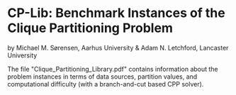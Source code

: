# CP-Lib: Benchmark Instances of the Clique Partitioning Problem
by Michael M. Sørensen, Aarhus University & Adam N. Letchford, Lancaster University

The file "Clique_Partitioning_Library.pdf" contains information about the problem instances in terms of data sources, partition values, and computational difficulty (with a branch-and-cut based CPP solver).
